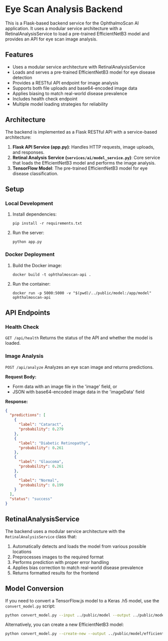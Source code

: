 # Eye Scan Analysis Backend
This is a Flask-based backend service for the OphthalmoScan AI application. It uses a modular service architecture with a RetinalAnalysisService to load a pre-trained EfficientNetB3 model and provides an API for eye scan image analysis.

## Features
- Uses a modular service architecture with RetinalAnalysisService
- Loads and serves a pre-trained EfficientNetB3 model for eye disease detection
- Provides a RESTful API endpoint for image analysis
- Supports both file uploads and base64-encoded image data
- Applies biasing to match real-world disease prevalence
- Includes health check endpoint
- Multiple model loading strategies for reliability

## Architecture
The backend is implemented as a Flask RESTful API with a service-based architecture:

1. **Flask API Service (app.py)**: Handles HTTP requests, image uploads, and responses.
2. **Retinal Analysis Service (`services/ai/model_service.py`)**: Core service that loads the EfficientNetB3 model and performs the image analysis.
3. **TensorFlow Model**: The pre-trained EfficientNetB3 model for eye disease classification.

## Setup
### Local Development
1. Install dependencies:
   ```
   pip install -r requirements.txt
   ```
2. Run the server:
   ```
   python app.py
   ```

### Docker Deployment
1. Build the Docker image:
   ```
   docker build -t ophthalmoscan-api .
   ```
2. Run the container:
   ```
   docker run -p 5000:5000 -v "$(pwd)/../public/model:/app/model" ophthalmoscan-api
   ```

## API Endpoints
### Health Check
`GET /api/health`
Returns the status of the API and whether the model is loaded.

### Image Analysis
`POST /api/analyze`
Analyzes an eye scan image and returns predictions.

**Request Body:**
- Form data with an image file in the 'image' field, or
- JSON with base64-encoded image data in the 'imageData' field

**Response:**
```json
{
  "predictions": [
    {
      "label": "Cataract",
      "probability": 0.279
    },
    {
      "label": "Diabetic Retinopathy",
      "probability": 0.261
    },
    {
      "label": "Glaucoma",
      "probability": 0.261
    },
    {
      "label": "Normal",
      "probability": 0.199
    }
  ],
  "status": "success"
}
```

## RetinalAnalysisService

The backend uses a modular service architecture with the `RetinalAnalysisService` class that:

1. Automatically detects and loads the model from various possible locations
2. Preprocesses images to the required format
3. Performs prediction with proper error handling
4. Applies bias correction to match real-world disease prevalence
5. Returns formatted results for the frontend

## Model Conversion

If you need to convert a TensorFlow.js model to a Keras .h5 model, use the `convert_model.py` script:

```bash
python convert_model.py --input ../public/model --output ../public/model/efficientnetb3-Eye Disease-94.93.h5
```

Alternatively, you can create a new EfficientNetB3 model:

```bash
python convert_model.py --create-new --output ../public/model/efficientnetb3-model.h5
```
